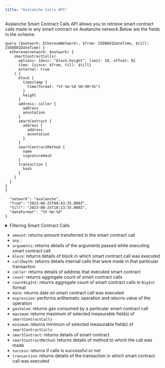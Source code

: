 ```yaml
---
title: "Avalanche Calls API"
---
```


<head>
<meta name="title" content="Avalanche Calls API"/>

<meta name="description" content="Access Avalanche network's smart contract call data, analyze blockchain transactions, and track caller addresses, methods, and execution details."/>

<meta name="keywords" content="avalanche smart contracts, Avalanche blockchain calls, Smart contract methods, Contract call history, Smart contract arguments, Avalanche API, Avalanche contract interaction, Avalanche contract ABI, ABI"/>

<meta name="robots" content="index, follow"/>
<meta http-equiv="Content-Type" content="text/html; charset=utf-8"/>
<meta name="language" content="English"/>

<!-- Open Graph / Facebook -->
<meta property="og:type" content="website" />

<meta property="og:title" content="Avalanche Calls API" />

<meta property="og:description" content="Access Avalanche network's smart contract call data, analyze blockchain transactions, and track caller addresses, methods, and execution details."/>

<!-- Twitter -->
<meta property="twitter:card" content="summary_large_image" />

<meta property="twitter:title" content="Avalanche Calls API" />

<meta property="twitter:description" content="Access Avalanche network's smart contract call data, analyze blockchain transactions, and track caller addresses, methods, and execution details." />
</head>

Avalanche Smart Contract Calls API allows you to retrieve smart contract calls made to any smart contract on Avalanche network.Below are the fields in the schema:

```
query ($network: EthereumNetwork!, $from: ISO8601DateTime, $till: ISO8601DateTime) {
  ethereum(network: $network) {
    smartContractCalls(
      options: {desc: "block.height", limit: 10, offset: 0}
      time: {since: $from, till: $till}
      external: true
    ) {
      block {
        timestamp {
          time(format: "%Y-%m-%d %H:%M:%S")
        }
        height
      }
      address: caller {
        address
        annotation
      }
      smartContract {
        address {
          address
          annotation
        }
      }
      smartContractMethod {
        name
        signatureHash
      }
      transaction {
        hash
      }
    }
  }
}
{

  "network": "avalanche",
  "from": "2023-08-25T09:43:35.000Z",
  "till": "2023-08-25T10:13:35.000Z",
  "dateFormat": "%Y-%m-%d"
}

```

<details>
<summary>Filtering Smart Contract Calls</summary>

Smart Contract Calls can be filtered using following arguments:

- `any`:
- `callDepth`: Filter by call depth of smart contract calls. Available comparision operators are `in`, `is`, `not`, `notIn`.
- `caller`: Filter by caller of that call. Avaiable comparision operators are `in`, `is`, `not`, `notIn`.
- `date`: Filter by date on which smart contract calls was executed. Date should be in ISO8601-encoded datetime string. Ex, June 17th, 2023 will be `2023-07-17T00:00:00Z`. Available comparision operators are `after`, `before`, `between`, `in`, `is`, `not`, `notIn`, `since`, `tiil`.
- `external`:
- `height`: Filter by height of block where smart contract call was executed. Available comparision operators are `between`, `gt`, `gteq`, `in`, `is`, `lt`, `lteq`, `not`, `notIn`.
- `options`: Filter returned data by ordering, limiting and constrainting smart contract call data. Available fields: `asc`, `ascByInteger`, `desc`, `descByInteger`, `limit`, `limitBy`, `offset
- `smartContractAddress`: Filter by address of the smart contract. Available comaprision operators are `in`, `is`, `not`, `notIn`.
- `smartContractMethod`: Filter by method of the smart contract was called. Available comaprision operators are `in`, `is`, `not`, `notIn`.
- `smartContractType`: Filter by type of the smart contract on which call happened. Avaiable comparision operators are `in`, `is`, `not`, `notIn`.
- `success`:
- `time`: Filter by time when smart contract call was executed. Time should be in ISO8601-encoded datetime string. Ex, June 17th, 2023 will be `2023-07-17T00:00:00Z`. Available comparision operator are `after`, `before`, `between`, `in`, `is`, `not`, `notIn`, `since`, `tiil`.
- `txFrom`: Filter by the address responsible for executing smart contract calls. Available comparision operators are `in`, `is`, `not`, `notIn`.
- `txHash`: Filter by transaction hash of the transaction in which smart contract call was executed. Available comparision operators are `is`, `in`, `not`, `notIn`.

</details>

- `amount`: returns amount transferred in the smart contract call
- `any` :
- `arguments`: returns details of the arguments passed while executing smart contract call
- `block`: returns details of block in which smart contract call was executed
- `callDepth`: returns details internal calls that were made in that particular transaction
- `caller`: returns details of address that executed smart contract
- `count`: returns aggregate count of smart contract calls
- `countBigInt`: returns aggregate count of smart contract calls in `BigInt` format
- `date`: returns date on smart contract call was executed
- `expression`: performs arithematic operation and returns value of the operation
- `gasValue`: returns gas consumed by a particular smart contract call
- `maximum`: returns maximum of selected measurable fields) of `smartContractCalls`
- `minimum`: returns minimum of selected measurable fields) of `smartContractCalls`
- `smartContract`: returns details of smart contract
- `smartContractMethod`: returns details of method to which the call was made
- `success`: returns if calls is successful or not
- `transaction`: returns details of the transaction in which smart contract call was executed
